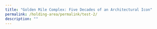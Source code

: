 ```yaml
---
title: "Golden Mile Complex: Five Decades of an Architectural Icon"
permalink: /holding-area/permalink/test-2/
description: ""
---
```

